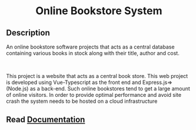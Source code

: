 <div align = center>

# Online Bookstore System

</div>

## Description

<p>
An online bookstore software projects that acts as a central database containing various books in stock along with their title, author and cost.
</p>

<br>

<p>
This project is a website that acts as a central book store. This web project is developed using Vue-Typescript as the front end and Express.js=>(Node.js) as a back-end. Such online bookstores tend to get a large amount of online visitors. In order to provide optimal performance and avoid site crash the system needs to be hosted on a cloud infrastructure
</p>

## Read <a href="https://github.com/mohamed-elrefai/Online-Bookstore-System/blob/main/Documentation.md">Documentation</a>
